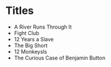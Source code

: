 # Titles

- A River Runs Through It
- Fight Club
- 12 Years a Slave
- The Big Short
- 12 Monkeysls
- The Curious Case of Benjamin Button